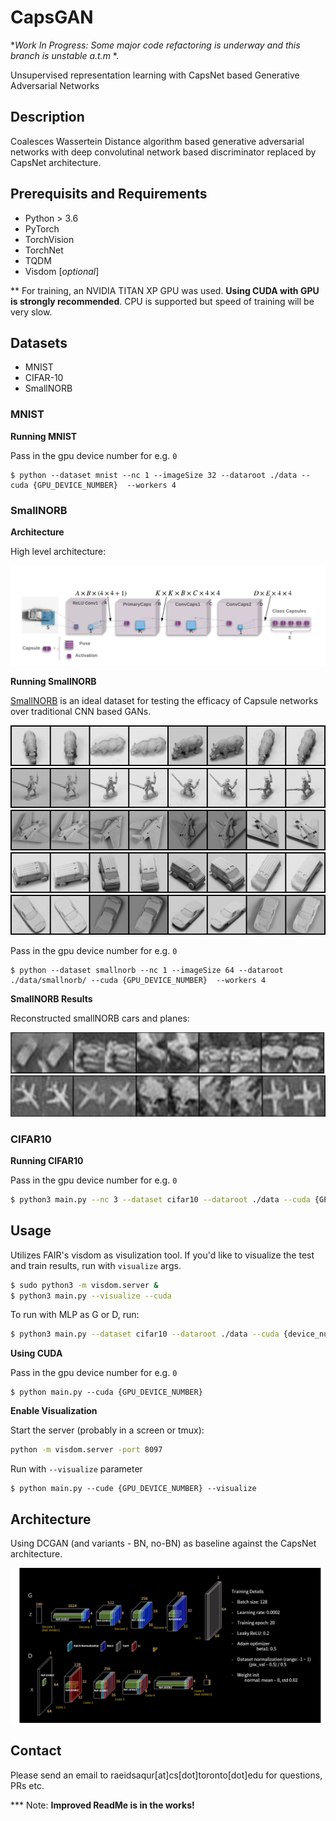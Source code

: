 # CapsGAN 

*_Work In Progress: Some major code refactoring is underway and this branch is unstable a.t.m_ *.

Unsupervised representation learning with CapsNet based Generative Adversarial Networks


## Description

Coalesces Wassertein Distance algorithm based generative adversarial networks with deep convolutinal network based discriminator replaced by CapsNet architecture.

## Prerequisits and Requirements

* Python > 3.6
* PyTorch
* TorchVision
* TorchNet
* TQDM
* Visdom [_optional_]

** For training, an NVIDIA TITAN XP GPU was used. __Using CUDA with GPU is strongly recommended__. CPU is supported but speed of training will be very slow.

## Datasets

* MNIST
* CIFAR-10
* SmallNORB

### MNIST ###

__Running MNIST__

Pass in the gpu device number for e.g. `0`
```
$ python --dataset mnist --nc 1 --imageSize 32 --dataroot ./data --cuda {GPU_DEVICE_NUMBER}  --workers 4
```

### SmallNORB ###
__Architecture__

High level architecture:

![SmallNORB_Architecture](img/smallnorb/em-capsule-architecture.png)

__Running SmallNORB__

[SmallNORB](https://cs.nyu.edu/~ylclab/data/norb-v1.0-small/) is an ideal dataset for testing the efficacy of Capsule networks over traditional CNN based GANs.


![SmallNORB_Animals](img/smallnorb/real_samples_animals.png)
![SmallNORB_Humans](img/smallnorb/real_samples_humans.png)
![SmallNORB_Planes](img/smallnorb/real_samples_planes.png)
![SmallNORB_Trucks](img/smallnorb/real_samples_trucks.png)
![SmallNORB_Cars](img/smallnorb/real_samples_cars.png)

Pass in the gpu device number for e.g. `0`
```
$ python --dataset smallnorb --nc 1 --imageSize 64 --dataroot ./data/smallnorb/ --cuda {GPU_DEVICE_NUMBER}  --workers 4
```

__SmallNORB Results__

Reconstructed smallNORB cars and planes: 

![Reconstructed SmallNORB Cars](img/smallnorb/caps_gen_car.png)
![Reconstructed SmallNORB Planes](img/smallnorb/caps_gen_plane.png)


### CIFAR10 ###
__Running CIFAR10__

Pass in the gpu device number for e.g. `0`
```bash
$ python3 main.py --nc 3 --dataset cifar10 --dataroot ./data --cuda {GPU_DEVICE_NUMBER} --workers 4 --niter [NUM_EPOCHS] 
```

## Usage

Utilizes FAIR's visdom as visulization tool. If you'd like to visualize the test and train results, run with `visualize` args. 

```bash
$ sudo python3 -m visdom.server &
$ python3 main.py --visualize --cuda
```


To run with MLP as G or D, run:
```bash
$ python3 main.py --dataset cifar10 --dataroot ./data --cuda {device_num} --experiment {Name} --mlp_G --ngf 512
```

__Using CUDA__

Pass in the gpu device number for e.g. `0`
```
$ python main.py --cuda {GPU_DEVICE_NUMBER}
```

__Enable Visualization__

Start the server (probably in a screen or tmux):
```bash
python -m visdom.server -port 8097
```

Run with `--visualize` parameter
```
$ python main.py --cude {GPU_DEVICE_NUMBER} --visualize
```

## Architecture

Using DCGAN (and variants - BN, no-BN) as baseline against the CapsNet architecture. 

![DCGAN](img/DCGAN_architecture.png)

## Contact
Please send an email to raeidsaqur[at]cs[dot]toronto[dot]edu for questions, PRs etc.

*** Note: __Improved ReadMe is in the works!__ 





